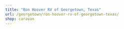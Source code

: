 ```yaml
---
title: "Ron Hoover RV of Georgetown, Texas"
url: /georgetown/ron-hoover-rv-of-georgetown-texas/
shop: caravan
---
```

